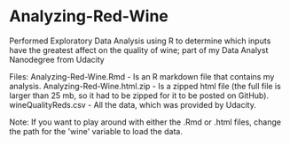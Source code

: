 # Analyzing-Red-Wine
Performed Exploratory Data Analysis using R to determine which inputs have the greatest affect on the quality of wine; part of my Data Analyst Nanodegree from Udacity

Files:
Analyzing-Red-Wine.Rmd - Is an R markdown file that contains my analysis.
Analyzing-Red-Wine.html.zip - Is a zipped html file (the full file is larger than 25 mb, 
                              so it had to be zipped for it to be posted on GitHub).
wineQualityReds.csv - All the data, which was provided by Udacity.

Note: If you want to play around with either the .Rmd or .html files, change the path for the 'wine' variable to load the data.
